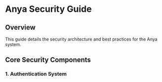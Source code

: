 # Anya Security Guide

## Overview
This guide details the security architecture and best practices for the Anya system.

## Core Security Components

### 1. Authentication System
